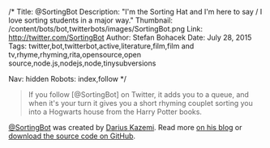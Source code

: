 /*
Title: @SortingBot
Description: "I'm the Sorting Hat and I'm here to say / I love sorting students in a major way."
Thumbnail: /content/bots/bot,twitterbots/images/SortingBot.png
Link: http://twitter.com/SortingBot
Author: Stefan Bohacek
Date: July 28, 2015
Tags: twitter,bot,twitterbot,active,literature,film,film and tv,rhyme,rhyming,rita,opensource,open source,node.js,nodejs,node,tinysubversions

Nav: hidden
Robots: index,follow
*/

<blockquote>
  If you follow [@SortingBot] on Twitter, it adds you to a queue, and when it's your turn it gives you a short rhyming couplet sorting you into a Hogwarts house from the Harry Potter books.
</blockquote>

[@SortingBot](https://twitter.com/SortingBot) was created by [Darius Kazemi](https://twitter.com/tinysubversions). Read more [on his blog](http://tinysubversions.com/notes/sorting-bot/) or [download the source code on GitHub](https://github.com/dariusk/sorting-bot).